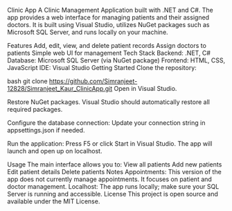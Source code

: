 Clinic App
A Clinic Management Application built with .NET and C#. The app provides a web interface for managing patients and their assigned doctors. It is built using Visual Studio, utilizes NuGet packages such as Microsoft SQL Server, and runs locally on your machine.

Features
Add, edit, view, and delete patient records
Assign doctors to patients
Simple web UI for management
Tech Stack
Backend: .NET, C#
Database: Microsoft SQL Server (via NuGet package)
Frontend: HTML, CSS, JavaScript
IDE: Visual Studio
Getting Started
Clone the repository:

bash
git clone https://github.com/Simranjeet-12828/Simranjeet_Kaur_ClinicApp.git
Open in Visual Studio.

Restore NuGet packages. Visual Studio should automatically restore all required packages.

Configure the database connection: Update your connection string in appsettings.json if needed.

Run the application: Press F5 or click Start in Visual Studio. The app will launch and open up on localhost.

Usage
The main interface allows you to:
View all patients
Add new patients
Edit patient details
Delete patients
Notes
Appointments: This version of the app does not currently manage appointments. It focuses on patient and doctor management.
Localhost: The app runs locally; make sure your SQL Server is running and accessible.
License
This project is open source and available under the MIT License.
